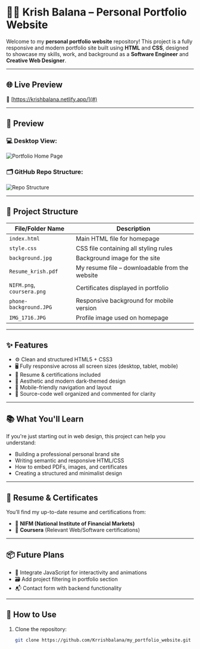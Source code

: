 # 👨‍💻 Krish Balana – Personal Portfolio Website

Welcome to my **personal portfolio website** repository! This project is a fully responsive and modern portfolio site built using **HTML** and **CSS**, designed to showcase my skills, work, and background as a **Software Engineer** and **Creative Web Designer**.

---

## 🌐 Live Preview

🚀 [https://krishbalana.netlify.app/](#)

---

## 📸 Preview

### 💻 Desktop View:
![Portfolio Home Page](./Screenshot%202025-05-27%20at%2011.46.52%E2%80%AFPM.png)

### 🗂 GitHub Repo Structure:
![Repo Structure](./Screenshot%202025-05-27%20at%2011.48.41%E2%80%AFPM.png)

---

## 📁 Project Structure

| File/Folder Name       | Description                                      |
|------------------------|--------------------------------------------------|
| `index.html`           | Main HTML file for homepage                     |
| `style.css`            | CSS file containing all styling rules           |
| `background.jpg`       | Background image for the site                   |
| `Resume_krish.pdf`     | My resume file – downloadable from the website  |
| `NIFM.png`, `coursera.png` | Certificates displayed in portfolio        |
| `phone-background.JPG` | Responsive background for mobile version        |
| `IMG_1716.JPG`         | Profile image used on homepage                  |

---

## ✨ Features

- ⚙️ Clean and structured HTML5 + CSS3
- 🖥️ Fully responsive across all screen sizes (desktop, tablet, mobile)
- 💼 Resume & certifications included
- 🎨 Aesthetic and modern dark-themed design
- 📱 Mobile-friendly navigation and layout
- 📎 Source-code well organized and commented for clarity

---

## 📚 What You'll Learn

If you're just starting out in web design, this project can help you understand:

- Building a professional personal brand site
- Writing semantic and responsive HTML/CSS
- How to embed PDFs, images, and certificates
- Creating a structured and minimalist design

---

## 📄 Resume & Certificates

You’ll find my up-to-date resume and certifications from:
- 🏅 **NIFM (National Institute of Financial Markets)**
- 📘 **Coursera** (Relevant Web/Software certifications)

---

## 📦 Future Plans

- 🧠 Integrate JavaScript for interactivity and animations
- 🗃 Add project filtering in portfolio section
- 📬 Contact form with backend functionality

---

## 📌 How to Use

1. Clone the repository:
   ```bash
   git clone https://github.com/Krrishbalana/my_portfolio_website.git


